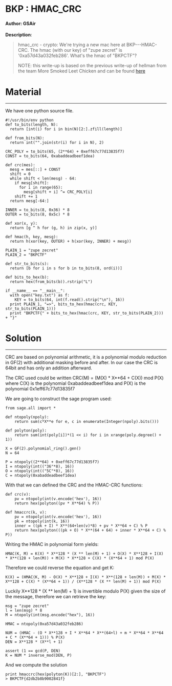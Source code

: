 # BKP : HMAC_CRC

#### Author: GSAir

**Description**:
> hmac_crc - crypto: We're trying a new mac here at BKP---HMAC-CRC. The hmac (with our key) of "zupe zecret" is '0xa57d43a032feb286'.  What's the hmac of "BKPCTF"?
>
> NOTE: this write-up is based on the previous write-up of hellman from the team More Smoked Leet Chicken and can be found
> [here](http://mslc.ctf.su/wp/mma-ctf-2015-motto-mijikai-address-cryptoweb-100300/)

# Material
-----------
We have one python source file.

    #!/usr/bin/env python
    def to_bits(length, N):
      return [int(i) for i in bin(N)[2:].zfill(length)]

    def from_bits(N):
      return int("".join(str(i) for i in N), 2)

    CRC_POLY = to_bits(65, (2**64) + 0xeff67c77d13835f7)
    CONST = to_bits(64, 0xabaddeadbeef1dea)

    def crc(mes):
      mesg = mes[::] + CONST
      shift = 0
      while shift < len(mesg) - 64:
        if mesg[shift]:
          for i in range(65):
            mesg[shift + i] ^= CRC_POLY[i]
        shift += 1
      return mesg[-64:]

    INNER = to_bits(8, 0x36) * 8
    OUTER = to_bits(8, 0x5c) * 8

    def xor(x, y):
      return [g ^ h for (g, h) in zip(x, y)]

    def hmac(h, key, mesg):
      return h(xor(key, OUTER) + h(xor(key, INNER) + mesg))

    PLAIN_1 = "zupe zecret"
    PLAIN_2 = "BKPCTF"

    def str_to_bits(s):
      return [b for i in s for b in to_bits(8, ord(i))]

    def bits_to_hex(b):
      return hex(from_bits(b)).rstrip("L")

    if __name__ == "__main__":
      with open("key.txt") as f:
        KEY = to_bits(64, int(f.read().strip("\n"), 16))
      print PLAIN_1, "=>", bits_to_hex(hmac(crc, KEY, str_to_bits(PLAIN_1)))
      print "BKPCTF{" + bits_to_hex(hmac(crc, KEY, str_to_bits(PLAIN_2))) + "}"

# Solution
------------

CRC are based on polynomial arithmetic, it is a polynomial modulo reduction in GF(2) with additional masking before and after. In our case the CRC is 64bit and has only an addition afterward.

The CRC used could be written CRC(M) = (M(X) \* X**64 + C(X)) mod P(X) where C(X) is the polynomial 0xabaddeadbeef1dea and P(X) is the polynomial 0x1eff67c77d13835f7

We are going to construct the sage program used:

    from sage.all import *

    def ntopoly(npoly):
        return sum(c*X**e for e, c in enumerate(Integer(npoly).bits()))

    def polyton(poly):
        return sum(int(poly[i])*(1 << i) for i in xrange(poly.degree() + 1))

    X = GF(2).polynomial_ring().gen()
    N = 64

    P = ntopoly((2**64) + 0xeff67c77d13835f7)
    I = ntopoly(int(("36"*8), 16))
    O = ntopoly(int(("5C"*8), 16))
    C = ntopoly(0xabaddeadbeef1dea)


With that we can defined the CRC and the HMAC-CRC functions:

    def crc(v):
        pv = ntopoly(int(v.encode('hex'), 16))
        return hex(polyton((pv * X**64) % P))

    def hmaccrc(k, v):
        pv = ntopoly(int(v.encode('hex'), 16))
        pk = ntopoly(int(k, 16))
        inner = ((pk + I) * X**(64+len(v)*8) + pv * X**64 + C) % P
        return hex(polyton(((pk + O) * X**(64 + 64) + inner * X**64 + C) % P))

Writing the HMAC in polynomial form yields:

    HMAC(K, M) = K(X) * X**128 * (X ** len(M) + 1) + O(X) * X**128 + I(X) * X**(128 + len(M)) + M(X) * X**128 + C(X) * (X**64 + 1) mod P(X)

Therefore we could reverse the equation and get K:

    K(X) = (HMAC(K, M) - O(X) * X**128 + I(X) * X**(128 + len(M)) + M(X) * X**128 + C(X) * (X**64 + 1)) / (X**128 * (X ** len(M) + 1)) mod P(X)

Luckily X\*\*128 \* (X \*\* len(M) + 1) is invertible modulo P(X) given the size of the message, therefore we can retrieve the key:


    msg = "zupe zecret"
    l = len(msg) * 8
    M = ntopoly(int(msg.encode("hex"), 16))

    HMAC = ntopoly(0xa57d43a032feb286)

    NUM = (HMAC - (O * X**128 + I * X**64 * X**(64+l) + m * X**64 * X**64 + C * (X**64 + 1))) % P(X)
    DEN = X**128 * (X**l + 1)

    assert (1 == gcd(P, DEN)  
    K = NUM * inverse_mod(DEN, P)

And we compute the solution

    print hmaccrc(hex(polyton(K))[2:], "BKPCTF")
    > BKPCTF{d2db2b8b9002841f}
